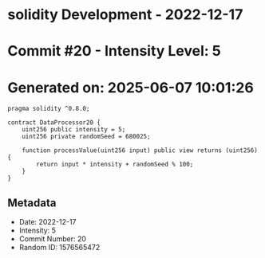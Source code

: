 ﻿# solidity Development - 2022-12-17
# Commit #20 - Intensity Level: 5
# Generated on: 2025-06-07 10:01:26
```solidity
pragma solidity ^0.8.0;

contract DataProcessor20 {
    uint256 public intensity = 5;
    uint256 private randomSeed = 680025;

    function processValue(uint256 input) public view returns (uint256) {
        return input * intensity + randomSeed % 100;
    }
}
```
## Metadata
- Date: 2022-12-17
- Intensity: 5
- Commit Number: 20
- Random ID: 1576565472
